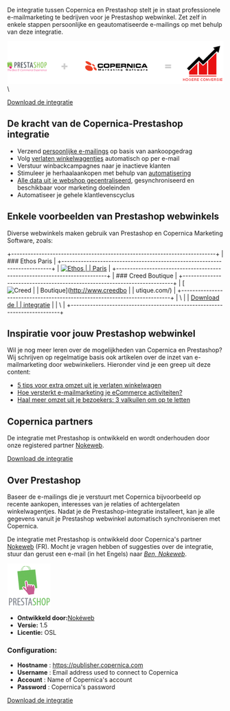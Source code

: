De integratie tussen Copernica en Prestashop stelt je in staat
professionele e-mailmarketing te bedrijven voor je Prestashop webwinkel.
Zet zelf in enkele stappen persoonlijke en geautomatiseerde e-mailings
op met behulp van deze integratie.

![prestashop-copernica-integration](../images/prestashop-copernica-integration-nl.png "Prestashop&Copernica")\

[Download de
integratie](Copernicacom/copernica-prestashop.zip "Download de Prestashop integratie")

De kracht van de Copernica-Prestashop integratie
------------------------------------------------

-   Verzend [persoonlijke
    e-mailings](http://www.copernica.com/nl/functies/e-mailings/maak-zelf-slimme-e-mailings "Maak en personaliseer zelf e-mailings")
    op basis van aankoopgedrag
-   Volg [verlaten
    winkelwagentjes](http://www.copernica.com/nl/functies/e-mailings/automatiseer-je-campagnes "Automatiseer je campagnes")
    automatisch op per e-mail
-   Verstuur winbackcampagnes naar je inactieve klanten
-   Stimuleer je herhaalaankopen met behulp van
    [automatisering](http://www.copernica.com/nl/functies/e-mailings/automatiseer-je-campagnes "automatiseer")
-   [Alle data uit je webshop
    gecentraliseerd](./creating-your-own-databases.md),
    gesynchroniseerd en beschikbaar voor marketing doeleinden
-   Automatiseer je gehele klantlevenscyclus

Enkele voorbeelden van Prestashop webwinkels
--------------------------------------------

Diverse webwinkels maken gebruik van Prestashop en Copernica Marketing
Software, zoals:

+--------------------------------------------------------------------------+
| ### Ethos Paris                                                          |
+--------------------------------------------------------------------------+
| [![Ethos                                                                 |
| Paris](Copernicacom/ethosbio-screenshot.png)](http://ethosparis.com/fr/) |
+--------------------------------------------------------------------------+
| ### Creed Boutique                                                       |
+--------------------------------------------------------------------------+
| [![Creed                                                                 |
| Boutique](../images/creedboutique-screenshot.png)](http://www.creedbo |
| utique.com/)                                                             |
+--------------------------------------------------------------------------+
| \                                                                        |
| [Download de                                                             |
| integratie](Copernicacom/copernica-prestashop.zip "Download de Prestasho |
| p integratie")                                                           |
| \                                                                        |
+--------------------------------------------------------------------------+

Inspiratie voor jouw Prestashop webwinkel
-----------------------------------------

Wil je nog meer leren over de mogelijkheden van Copernica en Prestashop?
Wij schrijven op regelmatige basis ook artikelen over de inzet van
e-mailmarketing door webwinkeliers. Hieronder vind je een greep uit deze
content:

-   [5 tips voor extra omzet uit je verlaten
    winkelwagen](http://www.copernica.com/nl/blog/5-tips-voor-extra-omzet-via-je-verlaten-winkelwagen-e-mail)
-   [Hoe versterkt e-mailmarketing je eCommerce
    activiteiten?](http://www.copernica.com/nl/blog/hoe-versterkt-e-mailmarketing-je-e-commerce-activiteiten)
-   [Haal meer omzet uit je bezoekers: 3 valkuilen om op te
    letten](https://www.copernica.com/nl/blog/haal-meer-omzet-uit-je-bezoekers-3-valkuilen-om-op-te-letten)

Copernica partners
------------------

De integratie met Prestashop is ontwikkeld en wordt onderhouden door
onze registered partner
[Nokeweb](https://www.copernica.com/en/partners/profile/7000651).

[Download de
integratie](Copernicacom/copernica-prestashop.zip "Download de Prestashop integratie")

Over Prestashop
---------------

Baseer de e-mailings die je verstuurt met Copernica bijvoorbeeld op
recente aankopen, interesses van je relaties of achtergelaten
winkelwagentjes. Nadat je de Prestashop-integratie installeert, kan je
alle gegevens vanuit je Prestashop webwinkel automatisch synchroniseren
met Copernica.

De integratie met Prestashop is ontwikkeld door Copernica's partner
[Nokeweb](https://www.copernica.com/nl/partners/profile/7000651) (FR).
Mocht je vragen hebben of suggesties over de integratie, stuur dan
gerust een e-mail (in het Engels) naar *[Ben,
Nokeweb](http://www.nokeweb.fr/contact.html)*.

![prestashop logo](../images/prestashop-logo.png)

-   **Ontwikkeld door:**[Nokéweb](http://www.nokeweb.com/ "Nokeweb")
-   **Versie:** 1.5
-   **Licentie:** OSL

### Configuration:

-   **Hostname** : https://publisher.copernica.com
-   **Username** : Email address used to connect to Copernica
-   **Account** : Name of Copernica's account
-   **Password** : Copernica's password

[Download de
integratie](Copernicacom/copernica-prestashop.zip "Download de Prestashop integratie")
